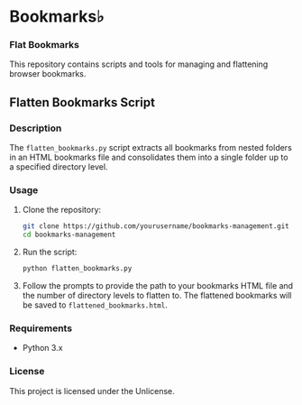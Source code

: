 # Bookmarks♭

### Flat Bookmarks
This repository contains scripts and tools for managing and flattening browser bookmarks.

## Flatten Bookmarks Script

### Description
The `flatten_bookmarks.py` script extracts all bookmarks from nested folders in an HTML bookmarks file and consolidates them into a single folder up to a specified directory level.

### Usage

1. Clone the repository:
   ```sh
   git clone https://github.com/yourusername/bookmarks-management.git
   cd bookmarks-management
   ```

2. Run the script:
   ```sh
   python flatten_bookmarks.py
   ```

3. Follow the prompts to provide the path to your bookmarks HTML file and the number of directory levels to flatten to. The flattened bookmarks will be saved to `flattened_bookmarks.html`.

### Requirements
- Python 3.x

### License
This project is licensed under the Unlicense.
